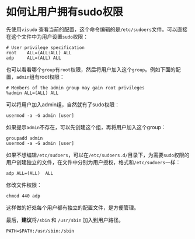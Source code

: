 
# 如何让用户拥有sudo权限

先使用`visudo` 查看当前的配置，这个命令编辑的是`/etc/sudoers`文件。可以直接在这个文件中为用户设置`sudo`权限：

```
# User privilege specification
root    ALL=(ALL:ALL) ALL
adp     ALL=(ALL) ALL
```

也可以看看哪个`group`有`root`权限，然后将用户加入这个`group`。例如下面的配置，`admin`组有root权限：

```
# Members of the admin group may gain root privileges
%admin ALL=(ALL) ALL
```

可以将用户加入admin组，自然就有了sudo权限：

```
usermod -a -G admin [user]
```

如果提示`admin`不存在，可以先创建这个组，再将用户加入这个group：

```
groupadd admin
usermod -a -G admin [user]
```

如果不想编辑`/etc/sudoers`，可以在`/etc/sudoers.d/`目录下，为需要`sudo`权限的用户创建独立的文件，在文件中分别为用户授权，格式和`/etc/sudoers`一样：

```
adp ALL=(ALL)  ALL
```

修改文件权限：

```
chmod 440 adp
```

这样做的好处每个用户都有独立的配置文件，是方便管理。

最后，**建议**将`/sbin` 和 `/usr/sbin` 加入到用户路径。

```
PATH=$PATH:/usr/sbin:/sbin
```